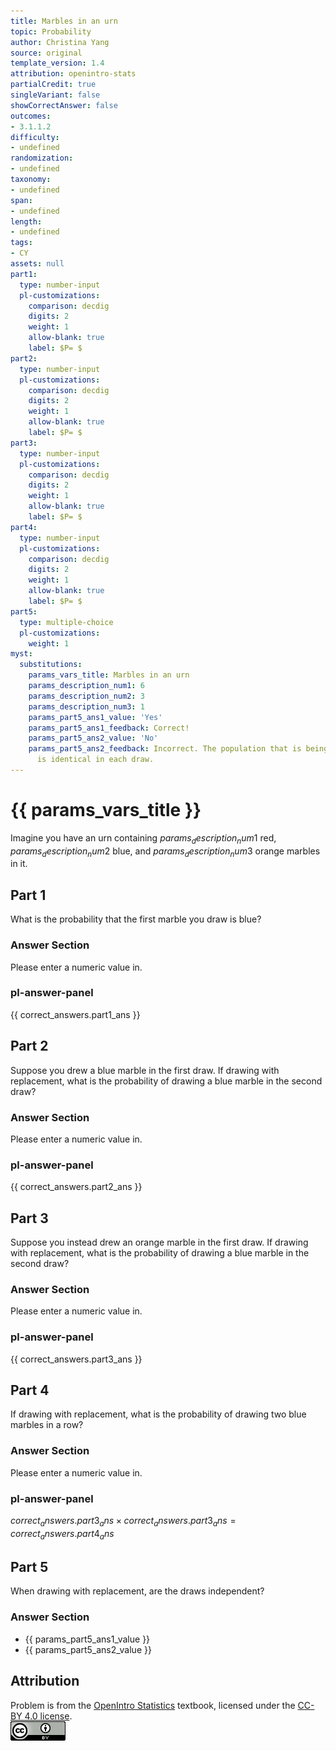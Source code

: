 ```yaml
---
title: Marbles in an urn
topic: Probability
author: Christina Yang
source: original
template_version: 1.4
attribution: openintro-stats
partialCredit: true
singleVariant: false
showCorrectAnswer: false
outcomes:
- 3.1.1.2
difficulty:
- undefined
randomization:
- undefined
taxonomy:
- undefined
span:
- undefined
length:
- undefined
tags:
- CY
assets: null
part1:
  type: number-input
  pl-customizations:
    comparison: decdig
    digits: 2
    weight: 1
    allow-blank: true
    label: $P= $
part2:
  type: number-input
  pl-customizations:
    comparison: decdig
    digits: 2
    weight: 1
    allow-blank: true
    label: $P= $
part3:
  type: number-input
  pl-customizations:
    comparison: decdig
    digits: 2
    weight: 1
    allow-blank: true
    label: $P= $
part4:
  type: number-input
  pl-customizations:
    comparison: decdig
    digits: 2
    weight: 1
    allow-blank: true
    label: $P= $
part5:
  type: multiple-choice
  pl-customizations:
    weight: 1
myst:
  substitutions:
    params_vars_title: Marbles in an urn
    params_description_num1: 6
    params_description_num2: 3
    params_description_num3: 1
    params_part5_ans1_value: 'Yes'
    params_part5_ans1_feedback: Correct!
    params_part5_ans2_value: 'No'
    params_part5_ans2_feedback: Incorrect. The population that is being sampled from
      is identical in each draw.
---
```

# {{ params_vars_title }}
Imagine you have an urn containing ${{ params_description_num1 }}$ red, ${{ params_description_num2 }}$ blue, and ${{ params_description_num3 }}$ orange marbles in it.

## Part 1

What is the probability that the first marble you draw is blue?

### Answer Section

Please enter a numeric value in.

### pl-answer-panel

{{ correct_answers.part1_ans }}

## Part 2

Suppose you drew a blue marble in the first draw. If drawing with replacement, what is the probability of drawing a blue marble in the second draw?

### Answer Section

Please enter a numeric value in.

### pl-answer-panel

{{ correct_answers.part2_ans }}

## Part 3

Suppose you instead drew an orange marble in the first draw. If drawing with replacement, what is the probability of drawing a blue marble in the second draw?

### Answer Section

Please enter a numeric value in.

### pl-answer-panel

{{ correct_answers.part3_ans }}

## Part 4

If drawing with replacement, what is the probability of drawing two blue marbles in a row?

### Answer Section

Please enter a numeric value in.

### pl-answer-panel

${{ correct_answers.part3_ans }}\times{{ correct_answers.part3_ans }}={{ correct_answers.part4_ans }}$

## Part 5

When drawing with replacement, are the draws independent?

### Answer Section

- {{ params_part5_ans1_value }}
- {{ params_part5_ans2_value }}

## Attribution

Problem is from the [OpenIntro Statistics](https://openintro.org/book/os/) textbook, licensed under the [CC-BY 4.0 license](https://creativecommons.org/licenses/by/4.0/).<br>![Image representing the Creative Commons 4.0 BY license.](https://raw.githubusercontent.com/firasm/bits/master/by.png)